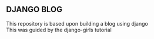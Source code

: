 ## DJANGO BLOG
This repository is based upon building a blog using django </br>
This was guided by the django-girls tutorial
